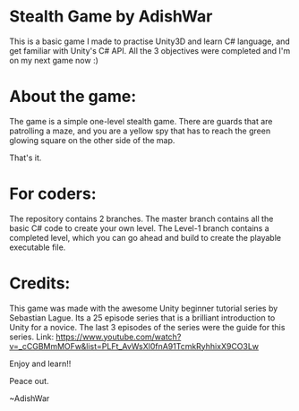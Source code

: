 # Stealth Game by AdishWar

This is a basic game I made to practise Unity3D and learn C# language, and get familiar with Unity's C# API. All the 3 objectives were completed and I'm on my next game now :)

# About the game:

The game is a simple one-level stealth game. There are guards that are patrolling a maze, and you are a yellow spy that has to reach the green glowing square on the other side of the map. 

That's it.

# For coders:

The repository contains 2 branches. The master branch contains all the basic C# code to create your own level. The Level-1 branch contains a completed level, which you can go ahead and build to create the playable executable file.

# Credits:

This game was made with the awesome Unity beginner tutorial series by Sebastian Lague. Its a 25 episode series that is a brilliant introduction to Unity for a novice. The last 3 episodes of the series were the guide for this series.
Link: https://www.youtube.com/watch?v=_cCGBMmMOFw&list=PLFt_AvWsXl0fnA91TcmkRyhhixX9CO3Lw 

Enjoy and learn!!

Peace out.

~AdishWar
